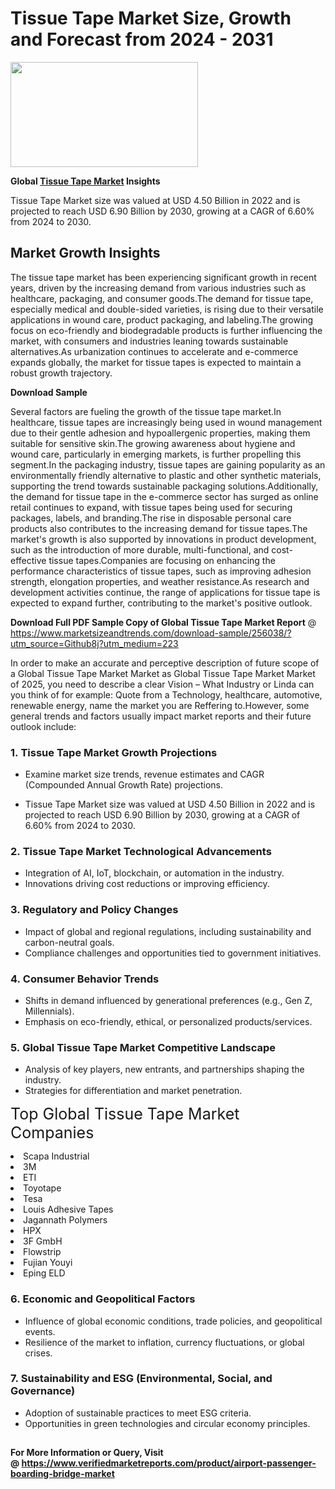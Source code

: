 <H1>Tissue Tape Market Size, Growth and Forecast from 2024 - 2031</H1><img class="aligncenter size-medium wp-image-584254" src="https://thirdeyenews.in/wp-content/uploads/2024/09/Global-Market-Research-300x168.jpeg" alt="" width="300" height="168" /><p><strong>Global&nbsp;<a href="https://www.marketsizeandtrends.com/download-sample/256038/?utm_source=Github8j?utm_medium=223">Tissue Tape Market</a> Insights</strong></p><p>Tissue Tape Market size was valued at USD 4.50 Billion in 2022 and is projected to reach USD 6.90 Billion by 2030, growing at a CAGR of 6.60% from 2024 to 2030.</p><p><h2>Market Growth Insights</h2> <p>The tissue tape market has been experiencing significant growth in recent years, driven by the increasing demand from various industries such as healthcare, packaging, and consumer goods.The demand for tissue tape, especially medical and double-sided varieties, is rising due to their versatile applications in wound care, product packaging, and labeling.The growing focus on eco-friendly and biodegradable products is further influencing the market, with consumers and industries leaning towards sustainable alternatives.As urbanization continues to accelerate and e-commerce expands globally, the market for tissue tapes is expected to maintain a robust growth trajectory.</p> <p><strong>Download Sample</strong></p> <p>Several factors are fueling the growth of the tissue tape market.In healthcare, tissue tapes are increasingly being used in wound management due to their gentle adhesion and hypoallergenic properties, making them suitable for sensitive skin.The growing awareness about hygiene and wound care, particularly in emerging markets, is further propelling this segment.In the packaging industry, tissue tapes are gaining popularity as an environmentally friendly alternative to plastic and other synthetic materials, supporting the trend towards sustainable packaging solutions.Additionally, the demand for tissue tape in the e-commerce sector has surged as online retail continues to expand, with tissue tapes being used for securing packages, labels, and branding.The rise in disposable personal care products also contributes to the increasing demand for tissue tapes.The market's growth is also supported by innovations in product development, such as the introduction of more durable, multi-functional, and cost-effective tissue tapes.Companies are focusing on enhancing the performance characteristics of tissue tapes, such as improving adhesion strength, elongation properties, and weather resistance.As research and development activities continue, the range of applications for tissue tape is expected to expand further, contributing to the market's positive outlook.<p><span class=""><strong>Download Full PDF Sample Copy of Global Tissue Tape Market Report</strong> @ <a href="https://www.marketsizeandtrends.com/download-sample/256038/?utm_source=Github8j?utm_medium=223" target="_blank">https://www.marketsizeandtrends.com/download-sample/256038/?utm_source=Github8j?utm_medium=223</a></span></p><p>In order to make an accurate and perceptive description of future scope of a Global&nbsp;Tissue Tape Market Market as Global&nbsp;Tissue Tape Market Market of 2025, you need to describe a clear Vision &ndash; What Industry or Linda can you think of for example: Quote from a Technology, healthcare, automotive, renewable energy, name the market you are Reffering to.However, some general trends and factors usually impact market reports and their future outlook include:</p><h3>1.&nbsp;<strong>Tissue Tape Market Growth Projections</strong></h3><ul><li>Examine market size trends, revenue estimates and CAGR (Compounded Annual Growth Rate) projections.</li><li><p>Tissue Tape Market size was valued at USD 4.50 Billion in 2022 and is projected to reach USD 6.90 Billion by 2030, growing at a CAGR of 6.60% from 2024 to 2030.</p></li></ul><h3>2.&nbsp;<strong>Tissue Tape Market Technological Advancements</strong></h3><ul><li>Integration of AI, IoT, blockchain, or automation in the industry.</li><li>Innovations driving cost reductions or improving efficiency.</li></ul><h3>3.&nbsp;<strong>Regulatory and Policy Changes</strong></h3><ul><li>Impact of global and regional regulations, including sustainability and carbon-neutral goals.</li><li>Compliance challenges and opportunities tied to government initiatives.</li></ul><h3>4.&nbsp;<strong>Consumer Behavior Trends</strong></h3><ul><li>Shifts in demand influenced by generational preferences (e.g., Gen Z, Millennials).</li><li>Emphasis on eco-friendly, ethical, or personalized products/services.</li></ul><h3>5.&nbsp;<strong>Global Tissue Tape Market Competitive Landscape</strong></h3><ul><li>Analysis of key players, new entrants, and partnerships shaping the industry.</li><li>Strategies for differentiation and market penetration.</li></ul><p data-pm-slice="1 1 []"><span style="color: inherit; font-family: inherit; font-size: 25px;">Top Global Tissue Tape Market Companies</span></p><div class="" data-test-id=""><p><li>Scapa Industrial</li><li> 3M</li><li> ETI</li><li> Toyotape</li><li> Tesa</li><li> Louis Adhesive Tapes</li><li> Jagannath Polymers</li><li> HPX</li><li> 3F GmbH</li><li> Flowstrip</li><li> Fujian Youyi</li><li> Eping ELD</li></p></div><h3>6.&nbsp;<strong>Economic and Geopolitical Factors</strong></h3><ul><li>Influence of global economic conditions, trade policies, and geopolitical events.</li><li>Resilience of the market to inflation, currency fluctuations, or global crises.</li></ul><h3>7.&nbsp;<strong>Sustainability and ESG (Environmental, Social, and Governance)</strong></h3><ul><li>Adoption of sustainable practices to meet ESG criteria.</li><li>Opportunities in green technologies and circular economy principles.</li></ul><h2><strong style="font-size: 14px;">For More Information or Query, Visit @&nbsp;</strong><a style="background-color: #ffffff; font-size: 14px;" href="https://www.marketsizeandtrends.com/report/tissue-tape-market/" target="_blank">https://www.verifiedmarketreports.com/product/airport-passenger-boarding-bridge-market</a></h2>